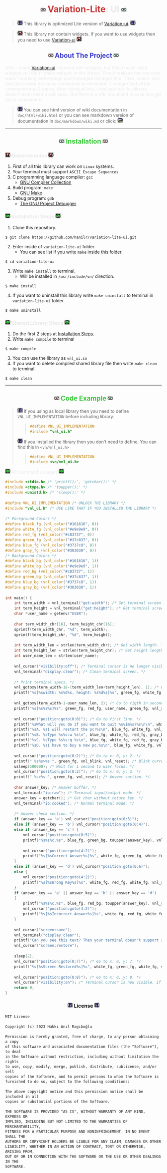<!-- ![vnl](img/vnl.png) -->
<!-- ![vnl_info](img/vnl_info.png) -->
<!-- ![vnl_warn](img/vnl_warn.png) -->
<!-- ![vnl_example](img/vnl_example.png) -->
<!-- ![vnl_wiki](img/vnl_wiki.png) -->

# <div align="center"> ![vnl](img/vnl.png) <span style="color:#c83737">Variation-Lite</span><span style="color:#e9e9e9">: UI</span> ![vnl](img/vnl.png)</div>

> ![vnl_info](img/vnl_info.png) <span style="color:#e9e9e9"></span> This library is optimized Lite version of [Variation-ui](https://github.com/hanilr/variation-ui).</span> ![vnl_info](img/vnl_info.png)

> ![vnl_warn](img/vnl_warn.png) This library not contain widgets. If you want to use widgets then you need to use [Variation-ui](https://github.com/hanilr/variation-ui) ![vnl_warn](img/vnl_warn.png)

## <div align="center"> ![vnl](img/vnl.png) <span style="color:#3737c8">About The Project</span> ![vnl](img/vnl.png) </div>

<span style="color:#e9e9e9">After I made [Variation-ui](https://github.com/hanilr/variation-ui) I worked with widgets, but then I never used widgets so I didn't make widgets in this library. Then I realized that my code wasn't working well enough and I changed the algorithm. Then, when I saw that there were too many commands to remember, I categorized all the commands into 3 topics. After doing all this, I realized that this library doesn't even need a wiki page. But there is a wiki document in case you get stuck somewhere.</span>

> ![vnl_info](img/vnl_info.png) You can see html version of wiki documentation in `doc/html/wiki.html` or you can see markdown version of documentation in `doc/markdown/wiki.md` or click: [![vnl_wiki](img/vnl_wiki.png)](doc/markdown/wiki.md)

---

## <div align="center"> ![vnl](img/vnl.png) <span style="color:#37c837">Installation</span> ![vnl](img/vnl.png) </div>

### ![vnl_warn](img/vnl_warn.png) <span style="color:#e9e9e9">Dependencies</span> ![vnl_warn](img/vnl_warn.png)
1. First of all this library can work on `Linux` systems.
2. Your terminal must support `ASCII Escape Sequences`
3. C programming language compiler: `gcc`
    * [GNU Compiler Collection](https://gcc.gnu.org/)
4. Build program: `make`
    * [GNU Make](https://www.gnu.org/software/make/)
5. Debug program: `gdb`
    * [The GNU Project Debugger](https://sourceware.org/gdb/)

### ![vnl_example](img/vnl_example.png) <span style="color:#e9e9e9">Installation Steps</span> ![vnl_example](img/vnl_example.png)
1. Clone this repository.
```
$ git clone https://github.com/hanilr/variation-lite-ui.git
```
2. Enter inside of `variation-lite-ui` folder.
    * You can see list if you write `make` inside this folder.
```
$ cd variation-lite-ui
```
3. Write `make install` to terminal.
    * Will be installed in `/usr/include/vn/` direction.
```
$ make install
```
4. If you want to uninstall this library write `make uninstall` to terminal in `variation-lite-ui` folder.
```
$ make uninstall
```

### ![vnl_example](img/vnl_example.png) <span style="color:#e9e9e9">Shared Library Steps</span> ![vnl_example](img/vnl_example.png)
1. Do the first 2 steps at [Installation Steps](#vnl_example-installation-stepsvnl_example).
2. Write `make compile` to terminal
```
$ make compile
```
3. You can use the library as `vnl_ui.so`
4. If you want to delete compiled shared library file then write `make clean` to terminal.
```
$ make clean
```

---

## <div align="center"> ![vnl](img/vnl.png) <span style="color:#37c837">Code Example</span> ![vnl](img/vnl.png) </div>

> ![vnl_info](img/vnl_info.png) If you using as local library then you need to define `VNL_UI_IMPLEMENTATION` before including library.
>> ```c
>> #define VNL_UI_IMPLEMENTATION
>> #include "vnl_ui.h"
>> ```
> ![vnl_info](img/vnl_info.png) If you installed the library then you don't need to define. You can find this in `<vn/vnl_ui.h>`
>> ```c
>> #define VNL_UI_IMPLEMENTATION
>> #include <vn/vnl_ui.h>
>> ```

![vnl_example](img/vnl_example.png) <span style="color:#e9e9e9">All command's usages</span> ![vnl_example](img/vnl_example.png)
```c
#include <stdio.h> /* 'printf();', 'getchar();' */
#include <ctype.h> /* 'toupper();' */
#include <unistd.h> /* 'sleep();' */

#define VNL_UI_IMPLEMENTATION /* UNLOCK THE LIBRARY */
#include "vnl_ui.h" /* USE LIKE THAT IF YOU INSTALLED THE LIBRARY */

/* Foreground Colors */
#define black_fg (vnl_color("#161616", 0))
#define white_fg (vnl_color("#e9e9e9", 0))
#define red_fg (vnl_color("#c83737", 0))
#define green_fg (vnl_color("#37c837", 0))
#define blue_fg (vnl_color("#3737c8", 0))
#define gray_fg (vnl_color("#303030", 0))
/* Background Colors */
#define black_bg (vnl_color("#161616", 1))
#define white_bg (vnl_color("#e9e9e9", 1))
#define red_bg (vnl_color("#c83737", 1))
#define green_bg (vnl_color("#37c837", 1))
#define blue_bg (vnl_color("#3737c8", 1))
#define gray_bg (vnl_color("#303030", 1))

int main() {
    int term_width = vnl_terminal("get:width"); /* Get terminal screen width. */
    int term_height = vnl_terminal("get:height"); /* Get terminal screen height. */
    char *user_name = getenv("USER");
    
    char term_width_chr[16], term_height_chr[16];
    sprintf(term_width_chr, "%d", term_width);
    sprintf(term_height_chr, "%d", term_height);

    int term_width_len = strlen(term_width_chr); /* Get width length. */
    int term_height_len = strlen(term_height_chr); /* Get height length. */
    int user_name_len = strlen(user_name);

    vnl_cursor("visibility:off"); /* Terminal cursor is no longer visible. */
    vnl_terminal("display:clear"); /* Clean terminal screen. */

    /* Print terminal specs. */
    vnl_gotoxy(term_width-18-(term_width_len+term_height_len), 1); /* Go to rigth in firt line. */
    printf("%s[%swidth: %s%d%s, height: %s%d%s]%s", green_fg, white_fg, blue_fg, term_width, white_fg, blue_fg, term_height, green_fg, vnl_reset);
    
    vnl_gotoxy(term_width-1-user_name_len, 2); /* Go to rigth in second line. */
    printf("%s[%s%s%s]%s", green_fg, red_fg, user_name, green_fg, vnl_reset);

    vnl_cursor("position:goto(0:0)"); /* Go to first line. */
    printf("%sWhat will you do if you want to quit %svim%s?%s\n\n", white_fg, green_fg, white_fg, vnl_reset);
    printf("%sA. %sI will restart the pc!%s\n", blue_fg, white_fg, vnl_reset);
    printf("%sB. %sType %s%s:w %s\n", blue_fg, white_fg, red_fg, gray_bg, vnl_reset);
    printf("%sC. %sType %s%s:q %s\n", blue_fg, white_fg, red_fg, gray_bg, vnl_reset);
    printf("%sD. %sI have to buy a new pc.%s\n", blue_fg, white_fg, vnl_reset);

    vnl_cursor("position:goto(0:2)"); /* Go to x: 0, y: 2. */
    printf(" %s%s>%s ", green_fg, vnl_blink, vnl_reset); /* Blink current cursor position. */
    usleep(500000); /* Wait for 1 second to user focus. */
    vnl_cursor("position:goto(0:2)"); /* Go to x: 0, y: 2. */
    printf(" %s>%s ", green_fg, vnl_reset); /* Answer section. */

    char answer_key; /* Answer buffer. */
    vnl_terminal("io:raw"); /* Terminal input/output mode. */
    answer_key = getchar(); /* Get char without return key. */
    vnl_terminal("io:cooked"); /* Normal terminal mode. */

    /* Answer check section. */
    if (answer_key == 'a') vnl_cursor("position:goto(0:3)");
    else if (answer_key == 'b') vnl_cursor("position:goto(0:4)");
    else if (answer_key == 'c') {
        vnl_cursor("position:goto(0:5)");
        printf("%s%s%c.%s", blue_fg, green_bg, toupper(answer_key), vnl_reset);

        vnl_cursor("position:goto(4:2)");
        printf("%s[%sCorrect Answer%s]%s", white_fg, green_fg, white_fg, vnl_reset);
    }
    else if (answer_key == 'd') vnl_cursor("position:goto(0:6)");
    else {
        vnl_cursor("position:goto(4:2)");
        printf("%s[%sWrong Key%s]%s", white_fg, red_fg, white_fg, vnl_reset);
    }
    if (answer_key == 'a' || answer_key == 'b' || answer_key == 'd')
    {
        printf("%s%s%c.%s", blue_fg, red_bg, toupper(answer_key), vnl_reset);
        vnl_cursor("position:goto(4:2)");
        printf("%s[%sIncorrect Answer%s]%s", white_fg, red_fg, white_fg, vnl_reset);
    }

    vnl_cursor("screen:save");
    vnl_terminal("display:clear");
    printf("Can you see this text? Then your terminal doesn't support screen save/restore feature!");
    vnl_cursor("screen:restore");

    sleep(2);
    vnl_cursor("position:goto(0:7)"); /* Go to x: 0, y: 7. */
    printf("%s[%sScreen Restored%s]%s", white_fg, green_fg, white_fg, vnl_reset);

    vnl_cursor("position:goto(0:8)"); /* Go to x: 0, y: 8. */
    vnl_cursor("visibility:on"); /* Terminal cursor is now visible. If you change this setting then you need to do that when your program finish. If you don't then terminal cursor will be not visible until you close the terminal. */
    return 0;
}
```

### <div align="center"> ![vnl_info](img/vnl_info.png) License ![vnl_info](img/vnl_info.png) </div>
```
MIT License

Copyright (c) 2023 Hakkı Anıl Ragıboğlu

Permission is hereby granted, free of charge, to any person obtaining a copy
of this software and associated documentation files (the "Software"), to deal
in the Software without restriction, including without limitation the rights
to use, copy, modify, merge, publish, distribute, sublicense, and/or sell
copies of the Software, and to permit persons to whom the Software is
furnished to do so, subject to the following conditions:

The above copyright notice and this permission notice shall be included in all
copies or substantial portions of the Software.

THE SOFTWARE IS PROVIDED "AS IS", WITHOUT WARRANTY OF ANY KIND, EXPRESS OR
IMPLIED, INCLUDING BUT NOT LIMITED TO THE WARRANTIES OF MERCHANTABILITY,
FITNESS FOR A PARTICULAR PURPOSE AND NONINFRINGEMENT. IN NO EVENT SHALL THE
AUTHORS OR COPYRIGHT HOLDERS BE LIABLE FOR ANY CLAIM, DAMAGES OR OTHER
LIABILITY, WHETHER IN AN ACTION OF CONTRACT, TORT OR OTHERWISE, ARISING FROM,
OUT OF OR IN CONNECTION WITH THE SOFTWARE OR THE USE OR OTHER DEALINGS IN THE
SOFTWARE.
```